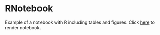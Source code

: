 # RNotebook
Example of a notebook with R including tables and figures. Click [here](http://htmlpreview.github.io/?https://github.com/crsuzh/RNotebook/blob/master/RNotebook.nb.html) to render notebook.
